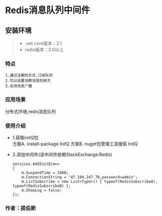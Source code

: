 Redis消息队列中间件
===============

## 安装环境

>+ .net core版本：2.1
>+ redis版本：3.0以上

### 特点
~~~
1.通过注解的方式,订阅队列
2.可以设置消费消息的频次
3.支持消息广播
~~~

### 应用场景
分布式环境,redis消息队列

### 使用介绍
+ 1.获取initQ包 </br>
    方案A. install-package InitQ
    方案B. nuget包管理工具搜索 InitQ

+ 2.添加中间件(该中间件依赖StackExchange.Redis)
    ```code
    services.AddInitQ(m=> 
    {
        m.SuspendTime = 1000;
        m.ConnectionString = "47.104.247.70,password=admin";
        m.ListSubscribe = new List<Type>() { typeof(RedisSubscribeA), typeof(RedisSubscribeB) };
        m.ShowLog = false;
    });
    ```


### 作者：提伯斯
